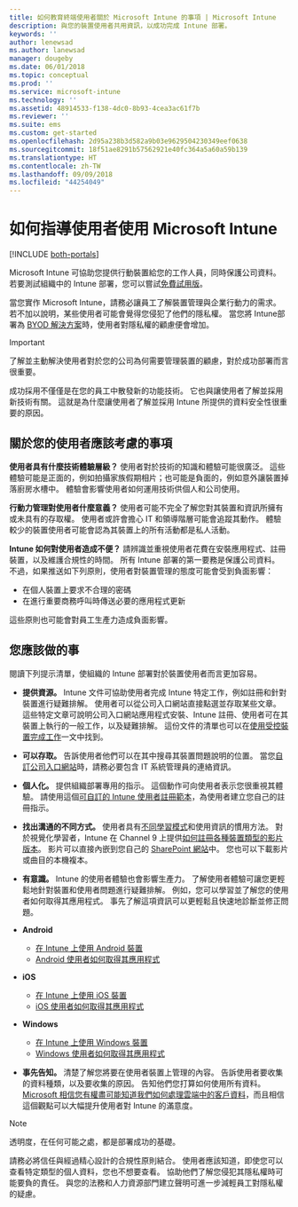 ```yaml
---
title: 如何教育終端使用者關於 Microsoft Intune 的事項 | Microsoft Intune
description: 與您的裝置使用者共用資訊，以成功完成 Intune 部署。
keywords: ''
author: lenewsad
ms.author: lanewsad
manager: dougeby
ms.date: 06/01/2018
ms.topic: conceptual
ms.prod: ''
ms.service: microsoft-intune
ms.technology: ''
ms.assetid: 48914533-f138-4dc0-8b93-4cea3ac61f7b
ms.reviewer: ''
ms.suite: ems
ms.custom: get-started
ms.openlocfilehash: 2d95a238b3d582a9b03e9629504230349eef0638
ms.sourcegitcommit: 18f51ae8291b57562921e40fc364a5a60a59b139
ms.translationtype: HT
ms.contentlocale: zh-TW
ms.lasthandoff: 09/09/2018
ms.locfileid: "44254049"
---
```

# <a name="how-to-educate-your-end-users-about-microsoft-intune"></a>如何指導使用者使用 Microsoft Intune

[!INCLUDE [both-portals](./includes/note-for-both-portals.md)]

Microsoft Intune 可協助您提供行動裝置給您的工作人員，同時保護公司資料。 若要測試組織中的 Intune 部署，您可以嘗試[免費試用版](app-sdk.md)。

當您實作 Microsoft Intune，請務必讓員工了解裝置管理與企業行動力的需求。 若不加以說明，某些使用者可能會覺得您侵犯了他們的隱私權。 當您將 Intune部署為 [BYOD 解決方案](/enterprise-mobility-security/solutions/byod-design-considerations-guide)時，使用者對隱私權的顧慮便會增加。

> [!Important]
> 了解並主動解決使用者對於您的公司為何需要管理裝置的顧慮，對於成功部署而言很重要。

成功採用不僅僅是在您的員工中散發新的功能技術。 它也與讓使用者了解並採用新技術有關。 這就是為什麼讓使用者了解並採用 Intune 所提供的資料安全性很重要的原因。 

## <a name="things-to-consider-about-your-users"></a>關於您的使用者應該考慮的事項

__使用者具有什麼技術體驗層級？__ 使用者對於技術的知識和體驗可能很廣泛。 這些體驗可能是正面的，例如拍攝家族假期相片；也可能是負面的，例如意外讓裝置掉落廚房水槽中。 體驗會影響使用者如何運用技術供個人和公司使用。

__行動力管理對使用者什麼意義？__ 使用者可能不完全了解您對其裝置和資訊所擁有或未具有的存取權。 使用者或許會擔心 IT 和領導階層可能會追蹤其動作。 體驗較少的裝置使用者可能會認為其裝置上的所有活動都是私人活動。 

__Intune 如何對使用者造成不便？__  請辨識並重視使用者花費在安裝應用程式、註冊裝置，以及維護合規性的時間。 所有 Intune 部署的第一要務是保護公司資料。 不過，如果推送如下列原則，使用者對裝置管理的態度可能會受到負面影響：  
* 在個人裝置上要求不合理的密碼
* 在進行重要商務呼叫時傳送必要的應用程式更新  

這些原則也可能會對員工生產力造成負面影響。 

## <a name="things-you-should-do"></a>您應該做的事

閱讀下列提示清單，使組織的 Intune 部署對於裝置使用者而言更加容易。

* __提供資源。__ Intune 文件可協助使用者完成 Intune 特定工作，例如註冊和針對裝置進行疑難排解。 使用者可以從公司入口網站直接點選並存取某些文章。 這些特定文章可說明公司入口網站應用程式安裝、Intune 註冊、使用者可在其裝置上執行的一般工作，以及疑難排解。 這份文件的清單也可以在[使用受控裝置完成工作](/intune-user-help/use-managed-devices-to-get-work-done)一文中找到。

* __可以存取。__ 告訴使用者他們可以在其中搜尋其裝置問題說明的位置。 當您[自訂公司入口網站](company-portal-customize.md)時，請務必要包含 IT 系統管理員的連絡資訊。

* __個人化。__ 提供組織部署專用的指示。 這個動作可向使用者表示您很重視其體驗。 請使用這個[可自訂的 Intune 使用者註冊範本](https://gallery.technet.microsoft.com/office/Intune-End-User-Enrollment-3a0c9b0c)，為使用者建立您自己的註冊指示。

* __找出溝通的不同方式。__ 使用者具有[不同學習模式](https://www.umassd.edu/dss/resources/facultystaff/howtoteachandaccommodate/howtoaccommodatedifferentlearningstyles/)和使用資訊的慣用方法。 對於視覺化學習者，Intune 在 Channel 9 上提供[如何註冊各種裝置類型的影片版本](https://channel9.msdn.com/Series/IntuneEnrollment)。 影片可以直接內嵌到您自己的 [SharePoint 網站](https://support.office.com/article/Embed-a-video-from-Office-365-Video-59e19984-c34e-4be8-889b-f6fa93910581)中。 您也可以下載影片或曲目的本機複本。

* __有意識。__ Intune 的使用者體驗也會影響生產力。 了解使用者體驗可讓您更輕鬆地針對裝置和使用者問題進行疑難排解。 例如，您可以學習並了解您的使用者如何取得其應用程式。 事先了解這項資訊可以更輕鬆且快速地診斷並修正問題。

* **Android**
  * [在 Intune 上使用 Android 裝置](/intune-user-help/using-your-android-device-with-intune)
  * [Android 使用者如何取得其應用程式](end-user-apps-android.md)

* **iOS**
  * [在 Intune 上使用 iOS 裝置](/intune-user-help/using-your-ios-device-with-intune)
  * [iOS 使用者如何取得其應用程式](end-user-apps-ios.md)

* **Windows**
  * [在 Intune 上使用 Windows 裝置](/intune-user-help/using-your-windows-device-with-intune)
  * [Windows 使用者如何取得其應用程式](end-user-apps-windows.md)

* __事先告知。__ 清楚了解您將要在使用者裝置上管理的內容。 告訴使用者要收集的資料種類，以及要收集的原因。 告知他們您打算如何使用所有資料。 [Microsoft 相信您有權盡可能知道我們如何處理雲端中的客戶資料](https://www.microsoft.com/trustcenter/about/transparency)，而且相信這個觀點可以大幅提升使用者對 Intune 的滿意度。

>[!Note]
> 透明度，在任何可能之處，都是部署成功的基礎。

請務必將信任與經過精心設計的合規性原則結合。 使用者應該知道，即使您可以查看特定類型的個人資料，您也不想要查看。 協助他們了解您侵犯其隱私權時可能要負的責任。 與您的法務和人力資源部門建立聲明可進一步減輕員工對隱私權的疑慮。
